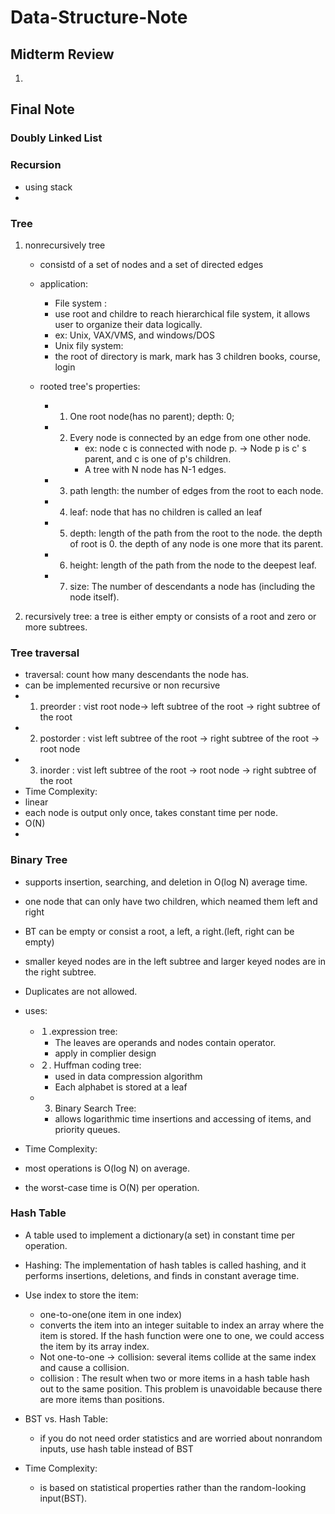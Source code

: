 # Data-Structure-Note

## Midterm Review

1. 

## Final Note

### Doubly Linked List

### Recursion
* using stack
* 

### Tree
1. nonrecursively tree
   * consistd of a set of nodes and a set of directed edges
   * application: 
     * File system : 
     * use root and childre to reach hierarchical file system, it allows user to organize their data logically.
     * ex: Unix, VAX/VMS, and windows/DOS
     * Unix fily system:
     * the root of directory is mark, mark has 3 children books, course, login
   * rooted tree's properties:
   
     * 1. One root node(has no parent); depth: 0;
     * 2. Every node is connected by an edge from one other node. 
          * ex: node c is connected with node p. -> Node p is c' s parent, and c is one of p's children.
          * A tree with N node has N-1 edges.
     * 3. path length: the number of edges from the root to each node. 
     * 4. leaf: node that has no children is called an leaf
     * 5. depth: length of the path from the root to the node. the depth of root is 0. the depth of any node is one more that its parent.
      * 6. height: length of the path from the node to the deepest leaf.
      * 7. size: The number of descendants a node has (including the node itself).
        
2. recursively tree: a tree is either empty or consists of a root and
zero or more subtrees. 

### Tree traversal
* traversal: count how many descendants the node has.
* can be implemented recursive or non recursive
* 1. preorder : vist root node-> left subtree of the root -> right subtree of the root
* 2. postorder : vist left subtree of the root -> right subtree of the root -> root node
* 3. inorder : vist left subtree of the root -> root node -> right subtree of the root 
* Time Complexity: 
* linear
* each node is output only once, takes constant time per node.
* O(N)
* 

### Binary Tree


* supports insertion, searching, and deletion in O(log N) average time. 
* one node that can only have two children, which neamed them left and right
* BT can be empty or consist a root, a left, a right.(left, right can be empty)
* smaller keyed nodes are in the left subtree and larger keyed nodes are in the right subtree. 
* Duplicates are not allowed.



* uses:  
  * １.expression tree:　
    * The leaves are operands and nodes contain operator. 
    * apply in complier design
  * ２. Huffman coding tree:
    * used in data compression algorithm
    * Each alphabet is stored at a leaf
  * 3. Binary Search Tree: 
    * allows logarithmic time insertions and accessing of items, and priority queues.  

* Time Complexity: 
* most operations is O(log N) on average. 
* the worst-case time is O(N) per operation.


### Hash Table
* A table used to implement a dictionary(a set) in constant time per operation.
* Hashing: The implementation of hash tables is called hashing, and it performs insertions, deletions, and finds in constant average time.

* Use index to store the item:
  * one-to-one(one item in one index)
  * converts the item into an integer suitable to index an array where the item is stored. If the hash function were one to one, we could access the item by its array index.
  * Not one-to-one -> collision: several items collide at the same index and cause a collision.
  * collision : The result when two or more items in a hash table hash out to the same position. This problem is unavoidable because there are more items than positions.
* BST vs. Hash Table:
  * if you do not need order statistics and are worried about nonrandom inputs, use hash table instead of BST
* Time Complexity: 
  *  is based on statistical properties rather than the random-looking input(BST). 
